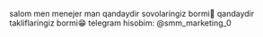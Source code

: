 salom men menejer man qandaydir sovolaringiz bormi🙂
qandaydir takliflaringiz bormi😁
telegram hisobim: @smm_marketing_0
